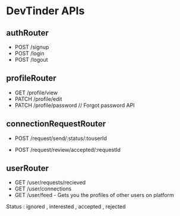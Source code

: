 # DevTinder APIs

## authRouter
- POST /signup
- POST /login
- POST /logout

## profileRouter
- GET /profile/view
- PATCH /profile/edit
- PATCH /profile/password // Forgot password API

## connectionRequestRouter
- POST /request/send/:status/:touserId
<!-- - POST /request/send/interested/:userId
- POST /request/send/ignored/:userId -->
- POST /request/review/accepted/:requestId
<!-- - POST /request/review/accepted/:requestId
- POST /request/review/rejected/:requestId -->

## userRouter
- GET /user/requests/recieved
- GET /user/connections
- GET /user/feed - Gets you the profiles of other users on platform 





Status : ignored , interested , accepted , rejected